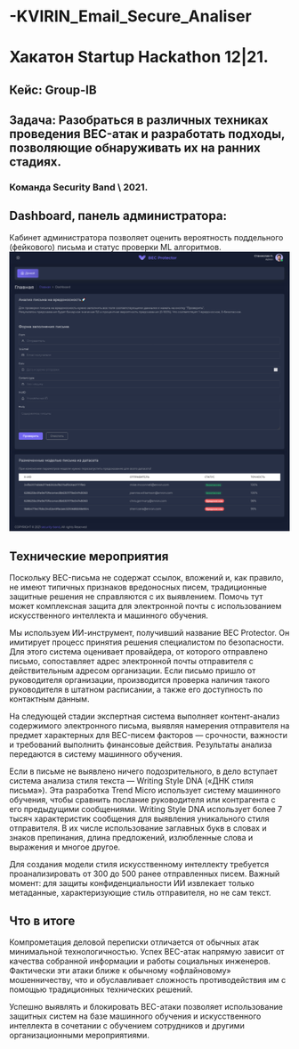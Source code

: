# -KVIRIN_Email_Secure_Analiser
# Хакатон Startup Hackathon 12|21.

## Кейс: Group-IB
## Задача: Разобраться в различных техниках проведения BEC-атак и разработать подходы, позволяющие обнаруживать их на ранних стадиях.
### Команда Security Band \ 2021.


## Dashboard, панель администратора:
Кабинет администратора позволяет оценить вероятность поддельного (фейкового) письма и статус проверки ML алгоритмов.
![alt text](https://github.com/progressionnetwork/-KVIRIN_Email_Secure_Analiser/blob/main/image_2021-12-11_09-37-35.png?raw=true)


## Технические мероприятия

Поскольку BEC-письма не содержат ссылок, вложений и, как правило, не имеют типичных признаков вредоносных писем, традиционные защитные решения не справляются с их выявлением. Помочь тут может комплексная защита для электронной почты с использованием искусственного интеллекта и машинного обучения.

Мы используем ИИ-инструмент, получивший название BEC Protector. Он имитирует процесс принятия решения специалистом по безопасности. Для этого система оценивает провайдера, от которого отправлено письмо, сопоставляет адрес электронной почты отправителя с действительным адресом организации. Если письмо пришло от руководителя организации, производится проверка наличия такого руководителя в штатном расписании, а также его доступность по контактным данным.

На следующей стадии экспертная система выполняет контент-анализ содержимого электронного письма, выявляя намерения отправителя на предмет характерных для BEC-писем факторов — срочности, важности и требований выполнить финансовые действия. Результаты анализа передаются в систему машинного обучения.

Если в письме не выявлено ничего подозрительного, в дело вступает система анализа стиля текста — Writing Style DNA («ДНК стиля письма»). Эта разработка Trend Micro использует систему машинного обучения, чтобы сравнить послание руководителя или контрагента с его предыдущими сообщениями. Writing Style DNA использует более 7 тысяч характеристик сообщения для выявления уникального стиля отправителя. В их числе использование заглавных букв в словах и знаков препинания, длина предложений, излюбленные слова и выражения и многое другое.

Для создания модели стиля искусственному интеллекту требуется проанализировать от 300 до 500 ранее отправленных писем. Важный момент: для защиты конфиденциальности ИИ извлекает только метаданные, характеризующие стиль отправителя, но не сам текст.

## Что в итоге

Компрометация деловой переписки отличается от обычных атак минимальной технологичностью. Успех BEC-атак напрямую зависит от качества собранной информации и работы социальных инженеров. Фактически эти атаки ближе к обычному «офлайновому» мошенничеству, что и обуславливает сложность противодействия им с помощью традиционных технических решений.

Успешно выявлять и блокировать BEC-атаки позволяет использование защитных систем на базе машинного обучения и искусственного интеллекта в сочетании с обучением сотрудников и другими организационными мероприятиями.
